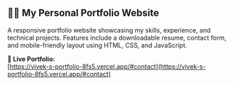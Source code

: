 ## 👨‍💻 My Personal Portfolio Website

A responsive portfolio website showcasing my skills, experience, and technical projects. Features include a downloadable resume, contact form, and mobile-friendly layout using HTML, CSS, and JavaScript.

**🔗 Live Portfolio:**  
[https://vivek-s-portfolio-8fs5.vercel.app/#contact](https://vivek-s-portfolio-8fs5.vercel.app/#contact)
